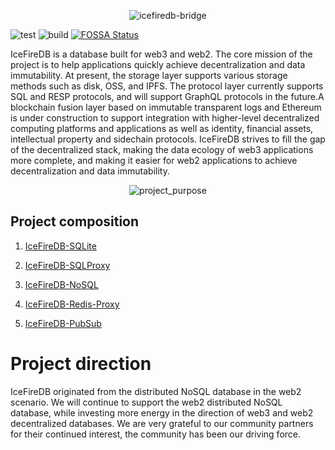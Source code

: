 <p align="center">
<img 
    src="https://raw.githubusercontent.com/IceFireDB/IceFireDB/main/icefiredb-bridge.png" 
     alt="icefiredb-bridge">
</p>

![test](https://github.com/IceFireDB/IceFireDB/actions/workflows/test.yml/badge.svg)
![build](https://github.com/IceFireDB/IceFireDB/actions/workflows/build.yml/badge.svg)
[![FOSSA Status](https://app.fossa.com/api/projects/git%2Bgithub.com%2FIceFireDB%2FIceFireDB.svg?type=shield)](https://app.fossa.com/projects/git%2Bgithub.com%2FIceFireDB%2FIceFireDB?ref=badge_shield)

IceFireDB is a database built for web3 and web2. The core mission of the project is to help applications quickly achieve decentralization and data immutability. At present, the storage layer supports various storage methods such as disk, OSS, and IPFS. The protocol layer currently supports SQL and RESP protocols, and will support GraphQL protocols in the future.A blockchain fusion layer based on immutable transparent logs and Ethereum is under construction to support integration with higher-level decentralized computing platforms and applications as well as identity, financial assets, intellectual property and sidechain protocols. IceFireDB strives to fill the gap of the decentralized stack, making the data ecology of web3 applications more complete, and making it easier for web2 applications to achieve decentralization and data immutability.

<p align="center">
<img 
    src="https://raw.githubusercontent.com/IceFireDB/IceFireDB/main/imgs/project_purpose.png" 
     alt="project_purpose">
</p>

## Project composition

1. [IceFireDB-SQLite](https://github.com/IceFireDB/IceFireDB/tree/main/IceFireDB-SQLite)

2. [IceFireDB-SQLProxy](https://github.com/IceFireDB/IceFireDB/tree/main/IceFireDB-SQLProxy)

3. [IceFireDB-NoSQL](https://github.com/IceFireDB/IceFireDB)

4. [IceFireDB-Redis-Proxy](https://github.com/IceFireDB/IceFireDB/tree/main/IceFireDB-Redis-Proxy)

5. [IceFireDB-PubSub](https://github.com/IceFireDB/IceFireDB/tree/main/IceFireDB-PubSub)

# Project direction

IceFireDB originated from the distributed NoSQL database in the web2 scenario. We will continue to support the web2 distributed NoSQL database, while investing more energy in the direction of web3 and web2 decentralized databases. We are very grateful to our community partners for their continued interest, the community has been our driving force.
